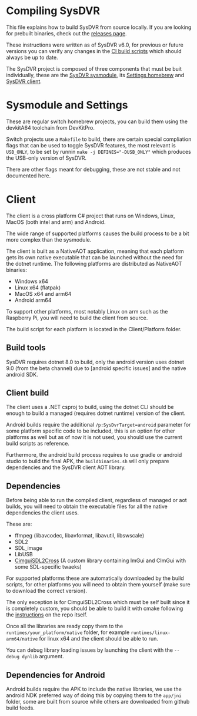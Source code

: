 # Compiling SysDVR

This file explains how to build SysDVR from source locally. If you are looking for prebuilt binaries, check out the [releases page](https://github.com/exelix11/SysDVR/releases/).

These instructions were written as of SysDVR v6.0, for previous or future versions you can verify any changes in the [CI build scripts](https://github.com/exelix11/SysDVR/tree/master/.github/workflows) which should always be up to date.

The SysDVR project is composed of three components that must be buit individually, these are the [SysDVR sysmodule](https://github.com/exelix11/SysDVR/tree/master/sysmodule), its [Settings homebrew](https://github.com/exelix11/SysDVR/tree/master/SysDVRConfig) and [SysDVR client](https://github.com/exelix11/SysDVR/tree/master/Client).

# Sysmodule and Settings

These are regular switch homebrew projects, you can build them using the devkitA64 toolchain from DevKitPro.

Switch projects use a `Makefile` to build, there are certain special compliation flags that can be used to toggle SysDVR features, the most relevant is `USB_ONLY`, to be set by runnin `make -j DEFINES="-DUSB_ONLY"` which produces the USB-only version of SysDVR.

There are other flags meant for debugging, these are not stable and not documented here.

# Client

The client is a cross platform C# project that runs on Windows, Linux, MacOS (both intel and arm) and Android.

The wide range of supported platforms causes the build process to be a bit more complex than the sysmodule.

The client is built as a NativeAOT application, meaning that each platform gets its own native executable that can be launched without the need for the dotnet runtime.
The following platforms are distributed as NativeAOT binaries:

- Windows x64
- Linux x64 (flatpak)
- MacOS x64 and arm64
- Android arm64

To support other platforms, most notably Linux on arm such as the Raspberry Pi, you will need to build the client from source.

The build script for each platform is located in the Client/Platform folder.

## Build tools

SysDVR requires dotnet 8.0 to build, only the android version uses dotnet 9.0 (from the beta channel) due to [android specific issues] and the native android SDK.

## Client build

The client uses a .NET csproj to build, using the dotnet CLI should be enough to build a managed (requires dotnet runtime) version of the client.

Android builds require the additional `/p:SysDvrTarget=android` parameter for some platform specific code to be included, this is an option for other platforms as well but as of now it is not used, you should use the current build scripts as reference.

Furthermore, the android build process requires to use gradle or android studio to build the final APK, the `buildbinaries.sh` will only prepare dependencies and the SysDVR client AOT library.

## Dependencies 

Before being able to run the compiled client, regardless of managed or aot builds, you will need to obtain the executable files for all the native dependencies the client uses.

These are:
- ffmpeg (libavcodec, libavformat, libavutil, libswscale)
- SDL2
- SDL_image
- LibUSB
- [CimguiSDL2Cross](https://github.com/exelix11/CimguiSDL2Cross) (A custom library containing ImGui and CImGui with some SDL-specific twaeks)

For supported platforms these are automatically downloaded by the build scripts, for other platforms you will need to obtain them yourself (make sure to download the correct version).

The only exception is for CimguiSDL2Cross which must be self built since it is completely custom, you should be able to build it with cmake following the [instructions](https://github.com/exelix11/CimguiSDL2Cross/tree/master/cimgui#compilation) on the repo itself.

Once all the libraries are ready copy them to the `runtimes/your_platform/native` folder, for example `runtimes/linux-arm64/native` for linux x64 and the client should be able to run.

You can debug library loading issues by launching the client with the `--debug dynlib` argument.

## Dependencies for Android

Android builds require the APK to include the native libraries, we use the android NDK preferred way of doing this by copying them to the `app/jni` folder, some are built from source while others are downloaded from github build feeds.